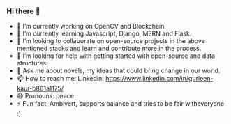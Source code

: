### Hi there 👋
- 🔭 I’m currently working on OpenCV and Blockchain
- 🌱 I’m currently learning Javascript, Django, MERN and Flask. 
- 👯 I’m looking to collaborate on open-source projects in the above mentioned stacks and learn and contribute more in the process.
- 🤔 I’m looking for help with getting started with open-source and data structures. 
- 💬 Ask me about novels, my ideas that could bring change in our world.
- 📫 How to reach me: Linkedin: https://www.linkedin.com/in/gurleen-kaur-b861a1175/
- 😄 Pronouns: peace 
- ⚡ Fun fact: Ambivert, supports balance and tries to be fair witheveryone :)
